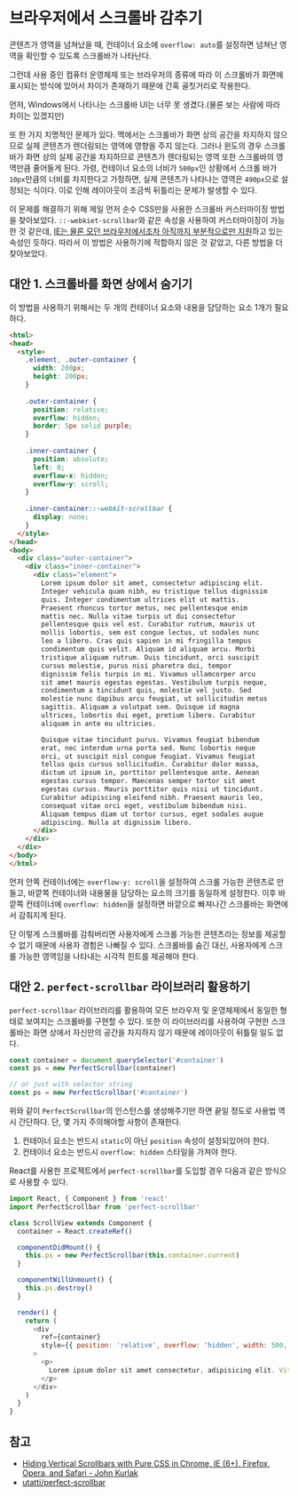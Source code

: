 # 브라우저에서 스크롤바 감추기

콘텐츠가 영역을 넘쳐났을 때, 컨테이너 요소에 `overflow: auto`를 설정하면 넘쳐난 영역을 확인할 수 있도록 스크롤바가 나타난다.

그런데 사용 중인 컴퓨터 운영체제 또는 브라우저의 종류에 따라 이 스크롤바가 화면에 표시되는 방식에 있어서 차이가 존재하기 때문에 간혹 골칫거리로 작용한다.

먼저, Windows에서 나타나는 스크롤바 UI는 너무 못 생겼다.(물론 보는 사람에 따라 차이는 있겠지만)

또 한 가지 치명적인 문제가 있다. 맥에서는 스크롤바가 화면 상의 공간을 차지하지 않으므로 실제 콘텐츠가 렌더링되는 영역에 영향을 주지 않는다. 그러나 윈도의 경우 스크롤바가 화면 상의 실제 공간을 차지하므로 콘텐츠가 렌더링되는 영역 또한 스크롤바의 영역만큼 줄어들게 된다. 가령, 컨테이너 요소의 너비가 `500px`인 상황에서 스크롤 바가 `10px`만큼의 너비를 차지한다고 가정하면, 실제 콘텐츠가 나타나는 영역은 `490px`으로 설정되는 식이다. 이로 인해 레이아웃이 조금씩 뒤틀리는 문제가 발생할 수 있다.

이 문제를 해결하기 위해 제일 먼저 순수 CSS만을 사용한 스크롤바 커스터마이징 방법을 찾아보았다. `::-webkiet-scrollbar`와 같은 속성을 사용하여 커스터마이징이 가능한 것 같은데, [IE는 물론 모던 브라우저에서조차 아직까지 부분적으로만 지원](https://caniuse.com/#feat=css-scrollbar)하고 있는 속성인 듯하다. 따라서 이 방법은 사용하기에 적합하지 않은 것 같았고, 다른 방법을 더 찾아보았다.

## 대안 1. 스크롤바를 화면 상에서 숨기기

이 방법을 사용하기 위해서는 두 개의 컨테이너 요소와 내용을 담당하는 요소 1개가 필요하다.

```html
<html>
<head>
  <style>
    .element, .outer-container {
      width: 200px;
      height: 200px;
    }
    
    .outer-container {
      position: relative;
      overflow: hidden;
      border: 5px solid purple;
    }
    
    .inner-container {
      position: absolute;
      left: 0;
      overflow-x: hidden;
      overflow-y: scroll;
    }
    
    .inner-container::-webkit-scrollbar {
      display: none;
    }
  </style>
</head>
<body>
  <div class="outer-container">
    <div class="inner-container">
      <div class="element">
        Lorem ipsum dolor sit amet, consectetur adipiscing elit.
        Integer vehicula quam nibh, eu tristique tellus dignissim
        quis. Integer condimentum ultrices elit ut mattis.
        Praesent rhoncus tortor metus, nec pellentesque enim
        mattis nec. Nulla vitae turpis ut dui consectetur
        pellentesque quis vel est. Curabitur rutrum, mauris ut
        mollis lobortis, sem est congue lectus, ut sodales nunc
        leo a libero. Cras quis sapien in mi fringilla tempus
        condimentum quis velit. Aliquam id aliquam arcu. Morbi
        tristique aliquam rutrum. Duis tincidunt, orci suscipit
        cursus molestie, purus nisi pharetra dui, tempor
        dignissim felis turpis in mi. Vivamus ullamcorper arcu
        sit amet mauris egestas egestas. Vestibulum turpis neque,
        condimentum a tincidunt quis, molestie vel justo. Sed
        molestie nunc dapibus arcu feugiat, ut sollicitudin metus
        sagittis. Aliquam a volutpat sem. Quisque id magna
        ultrices, lobortis dui eget, pretium libero. Curabitur
        aliquam in ante eu ultricies.

        Quisque vitae tincidunt purus. Vivamus feugiat bibendum
        erat, nec interdum urna porta sed. Nunc lobortis neque
        orci, ut suscipit nisl congue feugiat. Vivamus feugiat
        tellus quis cursus sollicitudin. Curabitur dolor massa,
        dictum ut ipsum in, porttitor pellentesque ante. Aenean
        egestas cursus tempor. Maecenas semper tortor sit amet
        egestas cursus. Mauris porttitor quis nisi ut tincidunt.
        Curabitur adipiscing eleifend nibh. Praesent mauris leo,
        consequat vitae orci eget, vestibulum bibendum nisi.
        Aliquam tempus diam ut tortor cursus, eget sodales augue
        adipiscing. Nulla at dignissim libero.
      </div>
    </div>
  </div>
</body>
</html>
```

먼저 안쪽 컨테이너에는 `overflow-y: scroll`을 설정하여 스크롤 가능한 콘텐츠로 만들고, 바깥쪽 컨테이너와 내용물을 담당하는 요소의 크기를 동일하게 설정한다. 이후 바깥쪽 컨테이너에 `overflow: hidden`을 설정하면 바깥으로 빠져나간 스크롤바는 화면에서 감춰지게 된다.

단 이렇게 스크롤바를 감춰버리면 사용자에게 스크롤 가능한 콘텐츠라는 정보를 제공할 수 없기 때문에 사용자 경험은 나빠질 수 있다. 스크롤바를 숨긴 대신, 사용자에게 스크롤 가능한 영역임을 나타내는 시각적 힌트를 제공해야 한다.

## 대안 2. `perfect-scrollbar` 라이브러리 활용하기

`perfect-scrollbar` 라이브러리를 활용하여 모든 브라우저 및 운영체제에서 동일한 형태로 보여지는 스크롤바를 구현할 수 있다. 또한 이 라이브러리를 사용하여 구현한 스크롤바는 화면 상에서 자신만의 공간을 차지하지 않기 때문에 레이아웃이 뒤틀릴 일도 없다.

```javascript
const container = document.querySelector('#container')
const ps = new PerfectScrollbar(container)

// or just with selector string
const ps = new PerfectScrollbar('#container')
```

위와 같이 `PerfectScrollbar`의 인스턴스를 생성해주기만 하면 끝일 정도로 사용법 역시 간단하다. 단, 몇 가지 주의해야할 사항이 존재한다.

1. 컨테이너 요소는 반드시 `static`이 아닌 `position` 속성이 설정되있어야 한다.
2. 컨테이너 요소는 반드시 `overflow: hidden` 스타일을 가져야 한다.

React를 사용한 프로젝트에서 `perfect-scrollbar`를 도입할 경우 다음과 같은 방식으로 사용할 수 있다.

```javascript
import React, { Component } from 'react'
import PerfectScrollbar from 'perfect-scrollbar'

class ScrollView extends Component {
  container = React.createRef()

  componentDidMount() {
    this.ps = new PerfectScrollbar(this.container.current)
  }

  componentWillUnmount() {
    this.ps.destroy()
  }

  render() {
    return (
      <div
        ref={container}
        style={{ position: 'relative', overflow: 'hidden', width: 500, height: 500 }}
      >
        <p>
          Lorem ipsum dolor sit amet consectetur, adipisicing elit. Vitae voluptas vero deserunt incidunt unde. Maiores ipsam, quam maxime iure odit numquam et corrupti dolorem dolores temporibus iusto quos harum hic doloremque ad, eveniet minima? Natus blanditiis nihil eaque iusto minima fugiat in, non saepe asperiores id officia quidem recusandae commodi ex nam deserunt obcaecati corrupti, necessitatibus quasi consequatur optio quaerat hic dolor? Sequi magnam ducimus eaque, dignissimos placeat fuga itaque rerum non eius provident doloribus, nihil maiores! Earum voluptatibus, temporibus enim magnam exercitationem commodi repudiandae ex consequatur aliquam totam quibusdam aperiam quidem similique quaerat sint eum quasi asperiores facere quam.
        </p>
      </div>
    )
  }
}
```

## 참고

* [Hiding Vertical Scrollbars with Pure CSS in Chrome, IE (6+), Firefox, Opera, and Safari - John Kurlak](https://blogs.msdn.microsoft.com/kurlak/2013/11/03/hiding-vertical-scrollbars-with-pure-css-in-chrome-ie-6-firefox-opera-and-safari/)
* [utatti/perfect-scrollbar](https://github.com/utatti/perfect-scrollbar)
